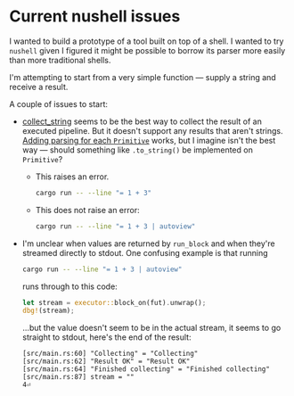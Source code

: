 # Current nushell issues

I wanted to build a prototype of a tool built on top of a shell. I wanted to try
`nushell` given I figured it might be possible to borrow its parser more easily
than more traditional shells.

I'm attempting to start from a very simple function — supply a string and
receive a result.

A couple of issues to start:

- [collect_string](https://github.com/nushell/nushell/blob/0.24.1/crates/nu-cli/src/stream/input.rs#L50)
  seems to be the best way to collect the result of an executed pipeline. But it
  doesn't support any results that aren't strings. [Adding parsing for each
  `Primitive`](https://github.com/max-sixty/nushell/blob/ffcc615e33e0f08300fd96324887e9677858d102/crates/nu-cli/src/stream/input.rs#L83)
  works, but I imagine isn't the best way — should something like `.to_string()`
  be implemented on `Primitive`?
  - This raises an error.

    ```sh
    cargo run -- --line "= 1 + 3"
    ```

  - This does not raise an error:

    ```sh
    cargo run -- --line "= 1 + 3 | autoview"
    ```

- I'm unclear when values are returned by `run_block` and when they're streamed
  directly to stdout. One confusing example is that running

  ```sh
  cargo run -- --line "= 1 + 3 | autoview"
  ```

  runs through to this code:

  ```rust
  let stream = executor::block_on(fut).unwrap();
  dbg!(stream);
  ```

  ...but the value doesn't seem to be in the actual stream, it seems to go
  straight to stdout, here's the end of the result:

  ```
  [src/main.rs:60] "Collecting" = "Collecting"
  [src/main.rs:62] "Result OK" = "Result OK"
  [src/main.rs:64] "Finished collecting" = "Finished collecting"
  [src/main.rs:87] stream = ""
  4⏎                                
  ```
